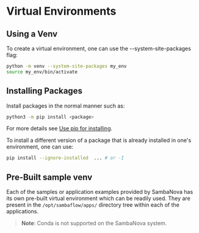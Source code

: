 # Virtual Environments

## Using a Venv

To create a virtual environment, one can use the --system-site-packages flag:

```bash
python -m venv --system-site-packages my_env
source my_env/bin/activate
```
<!---
### System Site Packages

There are many packages available on the system.
Run the following Python script to retrieve the
location of the packages:

```python
import sys
site_packages = next(p for p in sys.path if 'site-packages' in p)
print(site_packages)
```

Given the location of the packages, one may list the packages.
For example:

```bash
ls -al /opt/sambaflow/venv/lib/python3.7/site-packages
```
--->
## Installing Packages

Install packages in the normal manner such as:

```bash
python3 -m pip install <package>
```

For more details see [Use pip for installing](https://packaging.python.org/en/latest/tutorials/installing-packages/#use-pip-for-installing).

To install a different version of a package that is already installed in one's environment, one can use:

```bash
pip install --ignore-installed  ... # or -I
```
## Pre-Built sample venv 
Each of the samples or application examples provided by SambaNova has its own pre-built virtual environment which can be readily used. They are present in the ```/opt/sambaflow/apps/``` directory tree within each of the applications. 

> **Note**: Conda is not supported on the SambaNova system.
